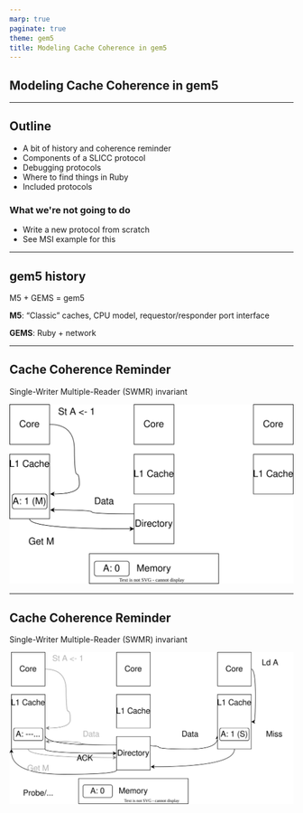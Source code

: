 ```yaml
---
marp: true
paginate: true
theme: gem5
title: Modeling Cache Coherence in gem5
---
```


<!-- _class: title -->

## Modeling Cache Coherence in gem5

---

## Outline

- A bit of history and coherence reminder
- Components of a SLICC protocol
- Debugging protocols
- Where to find things in Ruby
- Included protocols

### What we're not going to do

- Write a new protocol from scratch
- See MSI example for this

---

## gem5 history

M5 + GEMS = gem5

**M5**: “Classic” caches, CPU model, requestor/responder port interface

**GEMS**: Ruby + network

---

## Cache Coherence Reminder

Single-Writer Multiple-Reader (SWMR) invariant

![Image of cache coherence example](06-modeling-cache-coherence-imgs/cache-coherence-example-1.drawio.svg)


---

<!-- _paginate: hold -->

## Cache Coherence Reminder

Single-Writer Multiple-Reader (SWMR) invariant

![Image of cache coherence example](06-modeling-cache-coherence-imgs/cache-coherence-example-2.drawio.svg)
